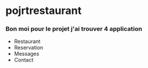 # pojrtrestaurant
### Bon moi pour le projet j'ai trouver 4 application
- Restaurant
- Reservation
- Messages
- Contact
